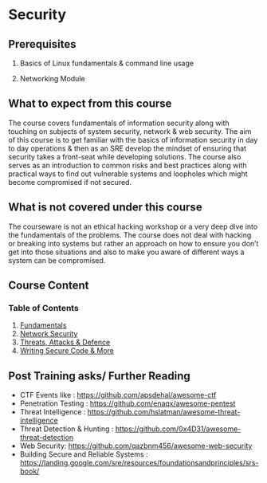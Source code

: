 # Security

## Prerequisites

1. Basics of Linux fundamentals & command line usage

2. Networking Module


## What to expect from this course

The course covers fundamentals of information security along with touching on subjects of system security, network & web security. The aim of this course is to get familiar with the basics of information security in day to day operations & then as an SRE develop the mindset of ensuring that security takes a  front-seat while developing solutions. The course also serves as an introduction to common risks and best practices along with practical ways to find out vulnerable systems and loopholes which might become compromised if not secured.


## What is not covered under this course

The courseware is not an ethical hacking workshop or a very deep dive into the fundamentals of the problems. The course does not deal with hacking or breaking into systems but rather an approach on how to ensure you don’t get into those situations and also to make you aware of different ways a system can be compromised.


## Course Content

### Table of Contents

1. [Fundamentals](https://linkedin.github.io/school-of-sre/security/fundamentals/)
2. [Network Security](https://linkedin.github.io/school-of-sre/security/network_security/)
3. [Threats, Attacks & Defence](https://linkedin.github.io/school-of-sre/security/threats_attacks_defences/)
4. [Writing Secure Code & More](https://linkedin.github.io/school-of-sre/security/writing_secure_code/)


## Post Training asks/ Further Reading

- CTF Events like : <https://github.com/apsdehal/awesome-ctf>
- Penetration Testing : <https://github.com/enaqx/awesome-pentest>
- Threat Intelligence  : <https://github.com/hslatman/awesome-threat-intelligence>
- Threat Detection & Hunting : <https://github.com/0x4D31/awesome-threat-detection>
- Web Security: <https://github.com/qazbnm456/awesome-web-security>
- Building Secure and Reliable Systems : <https://landing.google.com/sre/resources/foundationsandprinciples/srs-book/>
